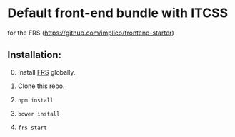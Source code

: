 # Default front-end bundle with ITCSS
for the FRS (https://github.com/implico/frontend-starter)

## Installation:

0. Install [FRS](https://github.com/implico/frontend-starter) globally.

1. Clone this repo.
2. `npm install`
3. `bower install`
4. `frs start`

